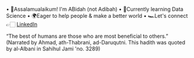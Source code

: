 • 🍉Assalamualaikum! I'm ABidah (not Adibah)
• 🌱Currently learning Data Science
• 🌍Eager to help people & make a better world 
• 🏎️Let's connect👉🏻 <a href=www.linkedin.com/in/nurul-abidah-shukor-b105a0178>LinkedIn</a>

“The best of humans are those who are most beneficial to others.” (Narrated by Ahmad, ath-Thabrani, ad-Daruqutni. This hadith was quoted by al-Albani in Sahihul Jami 'no. 3289)
